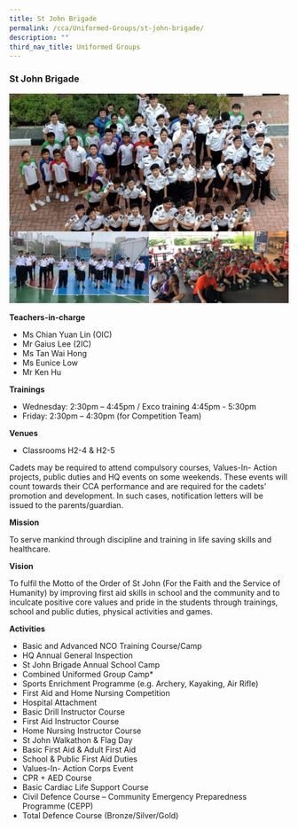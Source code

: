 ```yaml
---
title: St John Brigade
permalink: /cca/Uniformed-Groups/st-john-brigade/
description: ""
third_nav_title: Uniformed Groups
---
```

###  St John Brigade 

<img src="/images/cca15.png" style="width:60%, align:left">


**Teachers-in-charge**

*   Ms Chian Yuan Lin (OIC)
*   Mr Gaius Lee (2IC)
*   Ms Tan Wai Hong
*   Ms Eunice Low
*   Mr Ken Hu

**Trainings**

*   Wednesday: 2:30pm – 4:45pm / Exco training 4:45pm - 5:30pm
*   Friday: 2:30pm – 4:30pm (for Competition Team)


**Venues**

*   Classrooms H2-4 &amp; H2-5

Cadets may be required to attend compulsory courses, Values-In- Action projects, public duties and HQ events on some weekends. These events will count towards their CCA performance and are required for the cadets’ promotion and development. In such cases, notification letters will be issued to the parents/guardian.

**Mission**

To serve mankind through discipline and training in life saving skills and healthcare.

**Vision**

To fulfil the Motto of the Order of St John (For the Faith and the Service of Humanity) by improving first aid skills in school and the community and to inculcate positive core values and pride in the students through trainings, school and public duties, physical activities and games.

**Activities**

*   Basic and Advanced NCO Training Course/Camp
*   HQ Annual General Inspection
*   St John Brigade Annual School Camp
*   Combined Uniformed Group Camp\*
*   Sports Enrichment Programme (e.g. Archery, Kayaking, Air Rifle)
*   First Aid and Home Nursing Competition
*   Hospital Attachment
*   Basic Drill Instructor Course
*   First Aid Instructor Course
*   Home Nursing Instructor Course
*   St John Walkathon &amp; Flag Day
*   Basic First Aid &amp; Adult First Aid
*   School &amp; Public First Aid Duties
*   Values-In- Action Corps Event
*   CPR + AED Course
*   Basic Cardiac Life Support Course
*   Civil Defence Course – Community Emergency Preparedness Programme (CEPP)
*   Total Defence Course (Bronze/Silver/Gold)